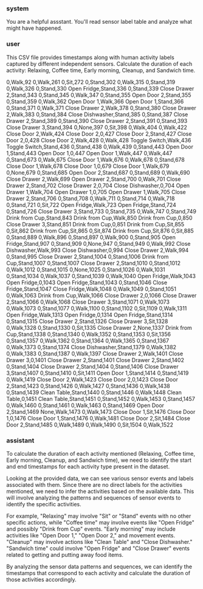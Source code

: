 ### system
You are a helpful assstant. You'll read sensor label table and analyze what might have happened.
### user

This CSV file provides timestamps along with human activity labels captured by different independent sensors.
Calculate the duration of each activity: Relaxing, Coffee time, Early morning, Cleanup, and Sandwich time.
    
0,Walk,92
0,Walk,261
0,Sit,272
0,Stand,302
0,Walk,315
0,Stand,319
0,Walk,326
0,Stand,330
Open Fridge,Stand,336
0,Stand,339
Close Drawer 2,Stand,343
0,Stand,345
0,Walk,347
0,Stand,355
Open Door 2,Stand,355
0,Stand,359
0,Walk,362
Open Door 1,Walk,366
Open Door 1,Stand,366
0,Stand,371
0,Walk,371
Close Drawer 2,Walk,378
0,Stand,380
Close Drawer 2,Walk,383
0,Stand,384
Close Dishwasher,Stand,385
0,Stand,387
Close Drawer 2,Stand,389
0,Stand,390
Close Drawer 2,Stand,391
0,Stand,393
Close Drawer 3,Stand,394
0,None,397
0,Sit,398
0,Walk,404
0,Walk,422
Close Door 2,Walk,424
Close Door 2,0,427
Close Door 2,Stand,427
Close Door 2,0,428
Close Door 2,Walk,428
0,Walk,428
Toggle Switch,Walk,436
Toggle Switch,Stand,436
0,Stand,438
0,Walk,439
0,Stand,443
Open Door 1,Stand,443
Open Door 1,0,447
Open Door 1,Walk,447
0,Walk,447
0,Stand,673
0,Walk,675
Close Door 1,Walk,676
0,Walk,678
0,Stand,678
Close Door 1,Walk,678
Close Door 1,0,679
Close Door 1,Walk,679
0,None,679
0,Stand,685
Open Door 2,Stand,687
0,Stand,689
0,Walk,690
Close Drawer 2,Walk,699
Open Drawer 2,Stand,700
0,Walk,701
Close Drawer 2,Stand,702
Close Drawer 2,0,704
Close Dishwasher,0,704
Open Drawer 1,Walk,704
Open Drawer 1,0,705
Open Drawer 1,Walk,705
Close Drawer 2,Stand,706
0,Stand,708
0,Walk,711
0,Stand,714
0,Walk,718
0,Stand,721
0,Sit,722
Open Fridge,Walk,723
Open Fridge,Stand,724
0,Stand,726
Close Drawer 3,Stand,733
0,Stand,735
0,Walk,747
0,Stand,749
Drink from Cup,Stand,843
Drink from Cup,Walk,850
Drink from Cup,0,850
Close Drawer 3,Stand,851
Drink from Cup,0,851
Drink from Cup,Sit,855
0,Sit,862
Drink from Cup,Sit,865
0,Sit,874
Drink from Cup,Sit,876
0,Sit,885
0,Stand,889
0,Walk,896
0,Stand,897
0,Walk,900
0,Stand,905
Open Fridge,Stand,907
0,Stand,909
0,None,947
0,Stand,949
0,Walk,992
Close Dishwasher,Walk,993
Close Dishwasher,0,994
Close Drawer 2,Walk,994
0,Stand,995
Close Drawer 2,Stand,1004
0,Stand,1006
Drink from Cup,Stand,1007
0,Stand,1007
Close Drawer 2,Stand,1010
0,Stand,1012
0,Walk,1012
0,Stand,1015
0,None,1025
0,Stand,1026
0,Walk,1031
0,Stand,1034
0,Walk,1037
0,Stand,1039
0,Walk,1040
Open Fridge,Walk,1043
Open Fridge,0,1043
Open Fridge,Stand,1043
0,Stand,1046
Close Fridge,Stand,1047
Close Fridge,Walk,1048
0,Walk,1049
0,Stand,1051
0,Walk,1063
Drink from Cup,Walk,1066
Close Drawer 2,0,1066
Close Drawer 2,Stand,1066
0,Walk,1068
Close Drawer 3,Stand,1071
0,Walk,1073
0,Walk,1073
0,Stand,1077
0,Walk,1100
0,Stand,1102
0,Sit,1109
0,Walk,1311
Open Fridge,Walk,1313
Open Fridge,0,1314
Open Fridge,Stand,1314
0,Stand,1315
Close Drawer 2,Stand,1326
Close Drawer 3,Sit,1328
0,Walk,1328
0,Stand,1330
0,Sit,1335
Close Drawer 2,None,1337
Drink from Cup,Stand,1338
0,Stand,1340
0,Walk,1352
0,Stand,1353
0,Sit,1356
0,Stand,1357
0,Walk,1362
0,Stand,1364
0,Walk,1365
0,Stand,1367
0,Walk,1373
0,Stand,1374
Close Dishwasher,Stand,1379
0,Walk,1382
0,Walk,1383
0,Stand,1387
0,Walk,1397
Close Drawer 2,Walk,1401
Close Drawer 3,0,1401
Close Drawer 2,Stand,1401
Close Drawer 2,Stand,1402
0,Stand,1404
Close Drawer 2,Stand,1404
0,Stand,1406
Close Drawer 3,Stand,1407
0,Stand,1410
0,Sit,1411
Open Door 1,Stand,1414
0,Stand,1419
0,Walk,1419
Close Door 2,Walk,1423
Close Door 2,0,1423
Close Door 2,Stand,1423
0,Stand,1426
0,Walk,1427
0,Stand,1436
0,Walk,1438
0,Stand,1439
Clean Table,Stand,1440
0,Stand,1446
0,Walk,1448
Clean Table,0,1451
Clean Table,Stand,1451
0,Stand,1452
0,Walk,1453
0,Stand,1457
0,Walk,1460
0,Stand,1461
0,Walk,1463
0,Stand,1469
Open Door 2,Stand,1469
None,Walk,1473
0,Walk,1473
Close Door 1,Sit,1476
Close Door 1,0,1476
Close Door 1,Stand,1476
0,Walk,1481
Close Door 2,Sit,1484
Close Door 2,Stand,1485
0,Walk,1489
0,Walk,1490
0,Sit,1504
0,Walk,1522

### assistant
To calculate the duration of each activity mentioned (Relaxing, Coffee time, Early morning, Cleanup, and Sandwich time), we need to identify the start and end timestamps for each activity type present in the dataset.

Looking at the provided data, we can see various sensor events and labels associated with them. Since there are no direct labels for the activities mentioned, we need to infer the activities based on the available data. This will involve analyzing the patterns and sequences of sensor events to identify the specific activities.

For example, "Relaxing" may involve "Sit" or "Stand" events with no other specific actions, while "Coffee time" may involve events like "Open Fridge" and possibly "Drink from Cup" events. "Early morning" may include activities like "Open Door 1," "Open Door 2," and movement events. "Cleanup" may involve actions like "Clean Table" and "Close Dishwasher." "Sandwich time" could involve "Open Fridge" and "Close Drawer" events related to getting and putting away food items.

By analyzing the sensor data patterns and sequences, we can identify the timestamps that correspond to each activity and calculate the duration of those activities accordingly. 
